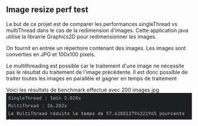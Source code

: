 ## Image resize perf test

Le but de ce projet est de comparer les performances singleThread vs multiThread dans le cas de la redimension d'images.
Cette application java utilise la librairie Graphics2D pour redimensionner les images.

On fournit en entrée un répertoire contenant des images.
Les images sont converties en JPG et 100x100 pixels.

Le multithreading est possible car le traitement d'une image ne nécessite pas le résultat du traitement de l'image précédente.
Il est donc possible de traiter toutes les images en parallèle et gagner en temps de traitement

Voici les résultats de benchmark effectué avec 200 images jpg
![Alt text](perf_screen2.png)